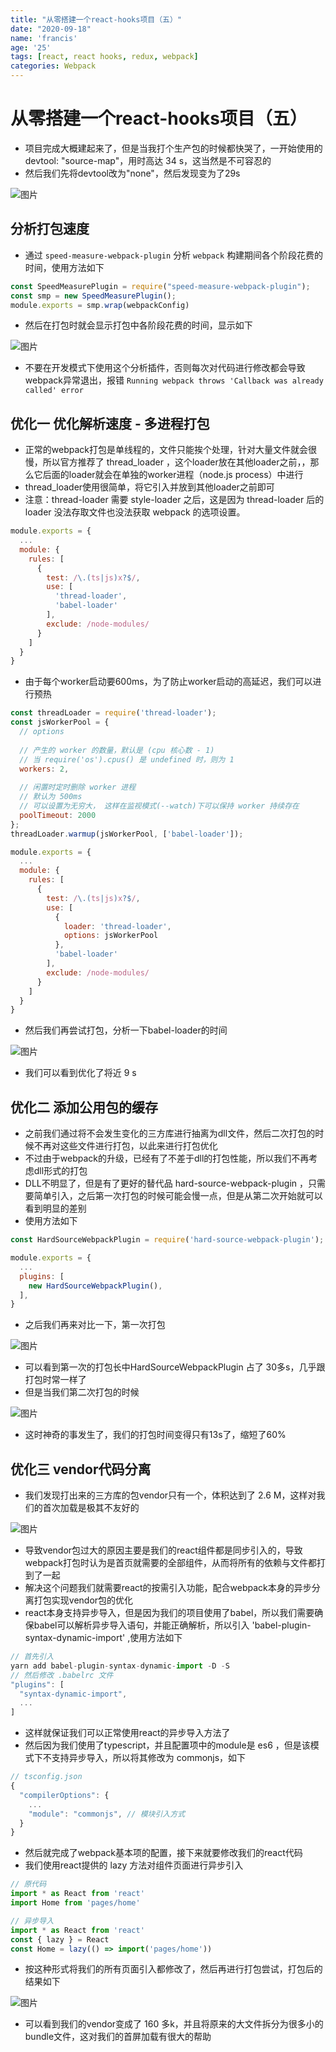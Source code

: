 ```yaml
---
title: "从零搭建一个react-hooks项目（五）"
date: "2020-09-18"
name: 'francis'
age: '25'
tags: [react, react hooks, redux, webpack]
categories: Webpack
---
```


# 从零搭建一个react-hooks项目（五）

- 项目完成大概建起来了，但是当我打个生产包的时候都快哭了，一开始使用的devtool: "source-map"，用时高达 34 s，这当然是不可容忍的
- 然后我们先将devtool改为"none"，然后发现变为了29s

![图片](../source/webpack.png)

## 分析打包速度

- 通过 `speed-measure-webpack-plugin` 分析 `webpack` 构建期间各个阶段花费的时间，使用方法如下

```js
const SpeedMeasurePlugin = require("speed-measure-webpack-plugin");
const smp = new SpeedMeasurePlugin();
module.exports = smp.wrap(webpackConfig)
```

- 然后在打包时就会显示打包中各阶段花费的时间，显示如下

<!--more-->

![图片](../source/speed_measure.png)

- 不要在开发模式下使用这个分析插件，否则每次对代码进行修改都会导致webpack异常退出，报错 `Running webpack throws 'Callback was already called' error`

## 优化一 优化解析速度 - 多进程打包

- 正常的webpack打包是单线程的，文件只能挨个处理，针对大量文件就会很慢，所以官方推荐了 thread_loader ，这个loader放在其他loader之前，，那么它后面的loader就会在单独的worker进程（node.js process）中进行
- thread_loader使用很简单，将它引入并放到其他loader之前即可
- 注意：thread-loader 需要 style-loader 之后，这是因为 thread-loader 后的 loader 没法存取文件也没法获取 webpack 的选项设置。

```js
module.exports = {
  ...
  module: {
    rules: [
      {
        test: /\.(ts|js)x?$/,
        use: [
          'thread-loader',
          'babel-loader'
        ],
        exclude: /node-modules/
      }
    ]
  }
}
```

- 由于每个worker启动要600ms，为了防止worker启动的高延迟，我们可以进行预热

```js
const threadLoader = require('thread-loader');
const jsWorkerPool = {
  // options
  
  // 产生的 worker 的数量，默认是 (cpu 核心数 - 1)
  // 当 require('os').cpus() 是 undefined 时，则为 1
  workers: 2,
  
  // 闲置时定时删除 worker 进程
  // 默认为 500ms
  // 可以设置为无穷大， 这样在监视模式(--watch)下可以保持 worker 持续存在
  poolTimeout: 2000
};
threadLoader.warmup(jsWorkerPool, ['babel-loader']);

module.exports = {
  ...
  module: {
    rules: [
      {
        test: /\.(ts|js)x?$/,
        use: [
          {
            loader: 'thread-loader',
            options: jsWorkerPool
          },
          'babel-loader'
        ],
        exclude: /node-modules/
      }
    ]
  }
}

```

- 然后我们再尝试打包，分析一下babel-loader的时间

![图片](../source/speed_measure.png)

- 我们可以看到优化了将近 9 s

## 优化二 添加公用包的缓存

- 之前我们通过将不会发生变化的三方库进行抽离为dll文件，然后二次打包的时候不再对这些文件进行打包，以此来进行打包优化
- 不过由于webpack的升级，已经有了不差于dll的打包性能，所以我们不再考虑dll形式的打包
- DLL不明显了，但是有了更好的替代品 hard-source-webpack-plugin ，只需要简单引入，之后第一次打包的时候可能会慢一点，但是从第二次开始就可以看到明显的差别
- 使用方法如下
  
```js
const HardSourceWebpackPlugin = require('hard-source-webpack-plugin');

module.exports = {
  ...
  plugins: [
    new HardSourceWebpackPlugin(),
  ],
}
```

- 之后我们再来对比一下，第一次打包

![图片](../source/optimize_hard_source.png)

- 可以看到第一次的打包长中HardSourceWebpackPlugin 占了 30多s，几乎跟打包时常一样了
- 但是当我们第二次打包的时候

![图片](../source/optimize_hard_source_after.png)

- 这时神奇的事发生了，我们的打包时间变得只有13s了，缩短了60%

## 优化三 vendor代码分离

- 我们发现打出来的三方库的包vendor只有一个，体积达到了 2.6 M，这样对我们的首次加载是极其不友好的

![图片](../source/vendor_size.png)

- 导致vendor包过大的原因主要是我们的react组件都是同步引入的，导致webpack打包时认为是首页就需要的全部组件，从而将所有的依赖与文件都打到了一起
- 解决这个问题我们就需要react的按需引入功能，配合webpack本身的异步分离打包实现vendor包的优化
- react本身支持异步导入，但是因为我们的项目使用了babel，所以我们需要确保babel可以解析异步导入语句，并能正确解析，所以引入 'babel-plugin-syntax-dynamic-import' ,使用方法如下

```js
// 首先引入
yarn add babel-plugin-syntax-dynamic-import -D -S
// 然后修改 .babelrc 文件
"plugins": [
  "syntax-dynamic-import",
  ...
]

```

- 这样就保证我们可以正常使用react的异步导入方法了
- 然后因为我们使用了typescript，并且配置项中的module是 es6 ，但是该模式下不支持异步导入，所以将其修改为 commonjs，如下

```js
// tsconfig.json
{
  "compilerOptions": {
    ...
    "module": "commonjs", // 模块引入方式
  }
}
```

- 然后就完成了webpack基本项的配置，接下来就要修改我们的react代码
- 我们使用react提供的 lazy 方法对组件页面进行异步引入

```js
// 原代码
import * as React from 'react'
import Home from 'pages/home'

// 异步导入
import * as React from 'react'
const { lazy } = React
const Home = lazy(() => import('pages/home'))
```

- 按这种形式将我们的所有页面引入都修改了，然后再进行打包尝试，打包后的结果如下

![图片](../source/vendor_list.png)

- 可以看到我们的vendor变成了 160 多k，并且将原来的大文件拆分为很多小的bundle文件，这对我们的首屏加载有很大的帮助

